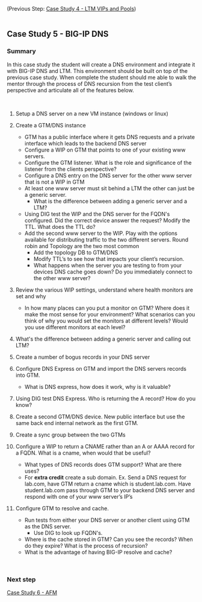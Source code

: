 (Previous Step: [Case Study 4 - LTM VIPs and Pools](https://github.com/grmarxer/Onboarding/blob/master/Case_Study_4-VIPs_and_Pools.md))  
<br/>  

## Case Study 5 - BIG-IP DNS  

### Summary  

In this case study the student will create a DNS environment and integrate it with BIG-IP DNS and LTM.  This environment should be built on top of the previous case study.  When complete the student should me able to walk the mentor through the process of DNS recursion from the test client’s perspective and articulate all of the features below.

<br/>  

1.	Setup a DNS server on a new VM instance (windows or linux)  

2.	Create a GTM/DNS instance 
    - GTM has a public interface where it gets DNS requests and a private interface which leads to the backend DNS server  
    - Configure a WIP on GTM that points to one of your existing www servers.    
    - Configure the GTM listener.  What is the role and significance of the listener from  the clients perspective?  
    - Configure a DNS entry on the DNS server for the other www server that is not a WIP in GTM  
    - At least one www server must sit behind a LTM the other can just be a generic server.  
        - What is the difference between adding a generic server and a LTM?  
    - Using DIG test the WIP and the DNS server for the FQDN's configured.  Did the correct device answer the request?  Modify the TTL.  What does the TTL do?  
    - Add the second www server to the WIP.  Play with the options available for distributing traffic to the two different servers.  Round robin and Topology are the two most common  
        - Add the topology DB to GTM/DNS
        - Modify TTL’s to see how that impacts your client’s recursion.
        - What happens when the server you are testing to from your devices DNS cache goes down?  Do you immediately connect to the other www server?  

3.	Review the various WIP settings, understand where health monitors are set and why  
    - In how many places can you put a monitor on GTM?  Where does it make the most sense for your environment?  What scenarios can you think of why you would set the monitors at different levels?  Would you use different monitors at each level?  

4.	What's the difference between adding a generic server and calling out LTM?  

5.	Create a number of bogus records in your DNS server  

6.	Configure DNS Express on GTM and import the DNS servers records into GTM.  
    - What is DNS express, how does it work, why is it valuable?  

7.	Using DIG test DNS Express.  Who is returning the A record?  How do you know?  

8.	Create a second GTM/DNS device. New public interface but use the same back end internal network as the first GTM.  

9.	Create a sync group between the two GTMs  

10.	Configure a WIP to return a CNAME rather than an A or AAAA record for a FQDN.  What is a cname, when would that be useful?  
    - What types of DNS records does GTM support?  What are there uses?  
    - For __extra credit__ create a sub domain.  Ex.  Send a DNS request for lab.com, have GTM return a cname which is student.lab.com.  Have student.lab.com pass through GTM to your backend DNS server and respond with one of your www server’s IP’s  

11.	Configure GTM to resolve and cache.  
    - Run tests from either your DNS server or another client using GTM as the DNS server.   
        - Use DIG to look up FQDN's.  
    - Where is the cache stored in GTM? Can you see the records? When do they expire?  What is the process of recursion?  
    - What is the advantage of having BIG-IP resolve and cache?  
<br/>  

### Next step  

[Case Study 6 - AFM](https://github.com/grmarxer/Onboarding/blob/master/Case_Study_6-AFM.md)  